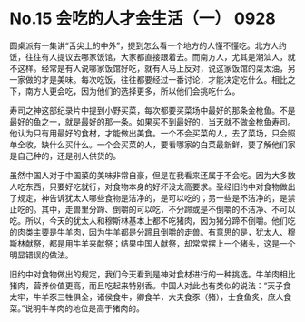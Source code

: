 # No.15  会吃的人才会生活（一） 0928

圆桌派有一集讲“舌尖上的中外”，提到怎么看一个地方的人懂不懂吃。北方人约饭，往往有人提议去哪家饭馆，大家都直接跟着去。而南方人，尤其是潮汕人，就不这样。经常是有人说哪家饭馆好吃，就有人马上反对，说这家饭馆的菜太油，另一家做的才是美味。每次吃饭，往往都要经过一番讨论，才能决定吃什么。相比之下，南方人更会吃，因为他们的选择更多，所以他们会挑吃什么。

寿司之神这部纪录片中提到小野买菜，每次都要买菜场中最好的那条金枪鱼。不是最好的鱼之一，就是最好的那一条。如果买不到最好的，当天就不做金枪鱼寿司。他认为只有用最好的食材，才能做出美食。一个不会买菜的人，去了菜场，只会照单全收，缺什么买什么。一个会买菜的人，要看哪家的白菜最新鲜，要了解他们家是自己种的，还是别人供货的。

虽然中国人对于中国菜的美味非常自豪，但是在我看来还属于不会吃。因为大多数人吃东西，只要好吃就行，对食物本身的好坏没太高要求。圣经旧约中对食物做出了规定，神告诉犹太人哪些食物是洁净的，是可以吃的；另一些是不洁净的，是禁止吃的。其中，走兽里分蹄、倒嚼的可以吃，不分蹄或是不倒嚼的不洁净、不可以吃。所以，今天的犹太人和穆斯林基本上都不吃猪肉，因为猪分蹄不倒嚼。他们吃的肉类主要是牛羊肉，因为牛羊都是分蹄且倒嚼的走兽。有意思的是，犹太人、穆斯林献祭，都是用牛羊来献祭；结果中国人献祭，却常常摆上一个猪头，这是一个明显错误的做法。

旧约中对食物做出的规定，我们今天看到是神对食材进行的一种挑选。牛羊肉相比猪肉，营养价值更高，而且吃起来特别香。中国人对此也有类似的说法：“天子食太牢，牛羊豕三牲俱全，诸侯食牛，卿食羊，大夫食豕（猪），士食鱼炙，庶人食菜。”说明牛羊肉的地位是高于猪肉的。

